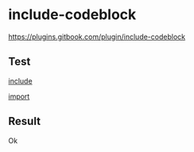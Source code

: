 # include-codeblock

https://plugins.gitbook.com/plugin/include-codeblock


## Test

[include](../files/test.js)

[import](../files/test.js)


## Result 

Ok